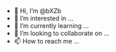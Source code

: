 - 👋 Hi, I’m @bXZb
- 👀 I’m interested in ...
- 🌱 I’m currently learning ...
- 💞️ I’m looking to collaborate on ...
- 📫 How to reach me ...

<!---
bXZb/bXZb is a ✨ special ✨ repository because its `README.md` (this file) appears on your GitHub profile.
You can click the Preview link to take a look at your changes.
--->
